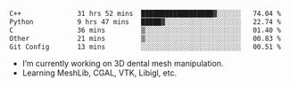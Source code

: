 <!--START_SECTION:waka-->

```txt
C++              31 hrs 52 mins  ██████████████████▓░░░░░░   74.04 %
Python           9 hrs 47 mins   █████▓░░░░░░░░░░░░░░░░░░░   22.74 %
C                36 mins         ▒░░░░░░░░░░░░░░░░░░░░░░░░   01.40 %
Other            21 mins         ▒░░░░░░░░░░░░░░░░░░░░░░░░   00.83 %
Git Config       13 mins         ░░░░░░░░░░░░░░░░░░░░░░░░░   00.51 %
```

<!--END_SECTION:waka-->

<!--
**0x11111111/0x11111111** is a ✨ _special_ ✨ repository because its `README.md` (this file) appears on your GitHub profile.

Here are some ideas to get you started:

- 🔭 I’m currently working on ...
- 🌱 I’m currently learning ...
- 👯 I’m looking to collaborate on ...
- 🤔 I’m looking for help with ...
- 💬 Ask me about ...
- 📫 How to reach me: ...
- 😄 Pronouns: ...
- ⚡ Fun fact: ...
-->
- I’m currently working on 3D dental mesh manipulation.
- Learning MeshLib, CGAL, VTK, Libigl, etc.
